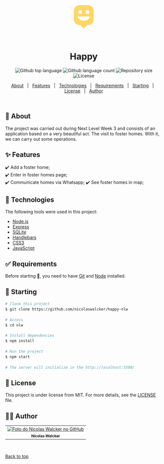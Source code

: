 <div align="center" id="top"> 
  <img src="/public/images/logo-icon.png" alt="Imagem da logo" />

  &#xa0;

  <!-- <a href="https://nlw.netlify.app">Demo</a> -->
</div>

<h1 align="center">Happy</h1>

<p align="center">
  <img alt="Github top language" src="https://img.shields.io/github/languages/top/nicolaswalcker/happy-nlw?color=56BEB8">

  <img alt="Github language count" src="https://img.shields.io/github/languages/count/nicolaswalcker/happy-nlw?color=56BEB8">

  <img alt="Repository size" src="https://img.shields.io/github/repo-size/nicolaswalcker/happy-nlw?color=56BEB8">

  <img alt="License" src="https://img.shields.io/github/license/nicolaswalcker/happy-nlw?color=56BEB8">

  <!-- <img alt="Github issues" src="https://img.shields.io/github/issues/nicolaswalcker/nlw?color=56BEB8" /> -->

  <!-- <img alt="Github forks" src="https://img.shields.io/github/forks/nicolaswalcker/nlw?color=56BEB8" /> -->

  <!-- <img alt="Github stars" src="https://img.shields.io/github/stars/nicolaswalcker/nlw?color=56BEB8" /> -->
</p>

<!-- Status -->

<!-- <h4 align="center"> 
	🚧  Nlw 🚀 Under construction...  🚧
</h4> 

<hr> -->

<p align="center">
  <a href="#dart-about">About</a> &#xa0; | &#xa0; 
  <a href="#sparkles-features">Features</a> &#xa0; | &#xa0;
  <a href="#rocket-technologies">Technologies</a> &#xa0; | &#xa0;
  <a href="#white_check_mark-requirements">Requirements</a> &#xa0; | &#xa0;
  <a href="#checkered_flag-starting">Starting</a> &#xa0; | &#xa0;
  <a href="#memo-license">License</a> &#xa0; | &#xa0;
  <a href="https://github.com/nicolaswalcker" target="_blank">Author</a>
</p>

<br>

## :dart: About ##

The project was carried out during Next Level Week 3 and consists of an application based on a very beautiful act. The visit to foster homes. With it, we can carry out some operations.

## :sparkles: Features ##

:heavy_check_mark: Add a foster home;\
:heavy_check_mark: Enter in foster homes page;\
:heavy_check_mark: Communicate homes via Whatsapp;
:heavy_check_mark: See foster homes in map;

## :rocket: Technologies ##

The following tools were used in this project:

- [Node.js](https://nodejs.org/en/)
- [Express](https://expressjs.com/pt-br/)
- [SQLite](https://www.sqlite.org/index.html)
- [Handlebars](https://handlebarsjs.com/)
- [CSS3]()
- [JavaScript](https://www.javascript.com/)



## :white_check_mark: Requirements ##

Before starting :checkered_flag:, you need to have [Git](https://git-scm.com) and [Node](https://nodejs.org/en/) installed.

## :checkered_flag: Starting ##

```bash
# Clone this project
$ git clone https://github.com/nicolaswalcker/happy-nlw

# Access
$ cd nlw

# Install dependencies
$ npm install

# Run the project
$ npm start

# The server will initialize in the http://localhost:5500/
```

## :memo: License ##

This project is under license from MIT. For more details, see the [LICENSE](LICENSE) file.


## 👨‍💻 Author 
<table>
  <tr>
    <td align="center">
      <a href="https://github.com/nicolaswalcker">
        <img src="https://avatars.githubusercontent.com/u/50677753?s=460&u=33066dc02925123f3160651e430ec43ba90c684c&v=4" width="100px;" alt="Foto do Nicolas Walcker no GitHub"/><br>
        <sub>
          <b>Nicolas Walcker</b>
        </sub>
      </a>
    </td>
  </tr>
</table>

&#xa0;

<a href="#top">Back to top</a>
